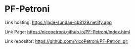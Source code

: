 # PF-Petroni


Link hosting: https://jade-sundae-cb8129.netlify.app

Link Page: https://nicopetroni.github.io/PF-Petroni/index.html

Link repositor: https://github.com/NicoPetroni/PF-Petroni.git
